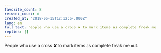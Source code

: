 ```yaml
---
favorite_count: 8
retweet_count: 0
created_at: "2018-06-15T12:12:54.000Z"
lang: en
full_text: People who use a cross ✘ to mark items as complete freak me out.
replies: []
---
```


People who use a cross ✘ to mark items as complete freak me out.
